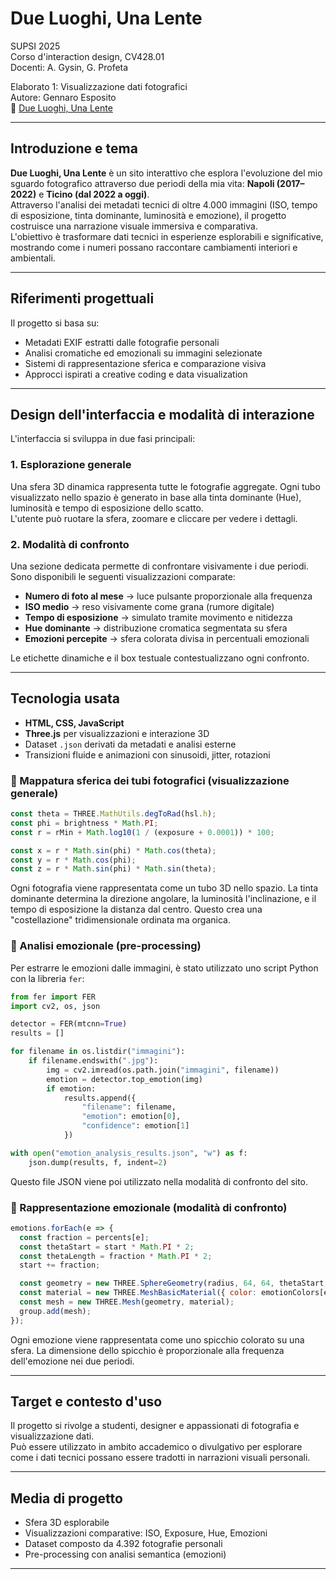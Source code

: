# Due Luoghi, Una Lente

SUPSI 2025\
Corso d'interaction design, CV428.01\
Docenti: A. Gysin, G. Profeta

Elaborato 1: Visualizzazione dati fotografici\
Autore: Gennaro Esposito\
🔗 [Due Luoghi, Una Lente](https://gennespo.github.io/Me_Myself_and_AI/)

---

## Introduzione e tema

**Due Luoghi, Una Lente** è un sito interattivo che esplora l'evoluzione del mio sguardo fotografico attraverso due periodi della mia vita: **Napoli (2017–2022)** e **Ticino (dal 2022 a oggi)**.\
Attraverso l'analisi dei metadati tecnici di oltre 4.000 immagini (ISO, tempo di esposizione, tinta dominante, luminosità e emozione), il progetto costruisce una narrazione visuale immersiva e comparativa.\
L'obiettivo è trasformare dati tecnici in esperienze esplorabili e significative, mostrando come i numeri possano raccontare cambiamenti interiori e ambientali.

---

## Riferimenti progettuali

Il progetto si basa su:

- Metadati EXIF estratti dalle fotografie personali
- Analisi cromatiche ed emozionali su immagini selezionate
- Sistemi di rappresentazione sferica e comparazione visiva
- Approcci ispirati a creative coding e data visualization

---

## Design dell'interfaccia e modalità di interazione

L'interfaccia si sviluppa in due fasi principali:

### 1. **Esplorazione generale**

Una sfera 3D dinamica rappresenta tutte le fotografie aggregate. Ogni tubo visualizzato nello spazio è generato in base alla tinta dominante (Hue), luminosità e tempo di esposizione dello scatto.\
L'utente può ruotare la sfera, zoomare e cliccare per vedere i dettagli.

### 2. **Modalità di confronto**

Una sezione dedicata permette di confrontare visivamente i due periodi. Sono disponibili le seguenti visualizzazioni comparate:

- **Numero di foto al mese** → luce pulsante proporzionale alla frequenza
- **ISO medio** → reso visivamente come grana (rumore digitale)
- **Tempo di esposizione** → simulato tramite movimento e nitidezza
- **Hue dominante** → distribuzione cromatica segmentata su sfera
- **Emozioni percepite** → sfera colorata divisa in percentuali emozionali

Le etichette dinamiche e il box testuale contestualizzano ogni confronto.

---

## Tecnologia usata

- **HTML, CSS, JavaScript**
- **Three.js** per visualizzazioni e interazione 3D
- Dataset `.json` derivati da metadati e analisi esterne
- Transizioni fluide e animazioni con sinusoidi, jitter, rotazioni

### 📌 Mappatura sferica dei tubi fotografici (visualizzazione generale)

```js
const theta = THREE.MathUtils.degToRad(hsl.h);
const phi = brightness * Math.PI;
const r = rMin + Math.log10(1 / (exposure + 0.0001)) * 100;

const x = r * Math.sin(phi) * Math.cos(theta);
const y = r * Math.cos(phi);
const z = r * Math.sin(phi) * Math.sin(theta);
```

Ogni fotografia viene rappresentata come un tubo 3D nello spazio. La tinta dominante determina la direzione angolare, la luminosità l'inclinazione, e il tempo di esposizione la distanza dal centro. Questo crea una "costellazione" tridimensionale ordinata ma organica.

### 🔢 Analisi emozionale (pre-processing)

Per estrarre le emozioni dalle immagini, è stato utilizzato uno script Python con la libreria `fer`:

```python
from fer import FER
import cv2, os, json

detector = FER(mtcnn=True)
results = []

for filename in os.listdir("immagini"):
    if filename.endswith(".jpg"):
        img = cv2.imread(os.path.join("immagini", filename))
        emotion = detector.top_emotion(img)
        if emotion:
            results.append({
                "filename": filename,
                "emotion": emotion[0],
                "confidence": emotion[1]
            })

with open("emotion_analysis_results.json", "w") as f:
    json.dump(results, f, indent=2)
```

Questo file JSON viene poi utilizzato nella modalità di confronto del sito.

### 🎩 Rappresentazione emozionale (modalità di confronto)

```js
emotions.forEach(e => {
  const fraction = percents[e];
  const thetaStart = start * Math.PI * 2;
  const thetaLength = fraction * Math.PI * 2;
  start += fraction;

  const geometry = new THREE.SphereGeometry(radius, 64, 64, thetaStart, thetaLength, 0, Math.PI);
  const material = new THREE.MeshBasicMaterial({ color: emotionColors[e] });
  const mesh = new THREE.Mesh(geometry, material);
  group.add(mesh);
});
```

Ogni emozione viene rappresentata come uno spicchio colorato su una sfera. La dimensione dello spicchio è proporzionale alla frequenza dell'emozione nei due periodi.

---

## Target e contesto d'uso

Il progetto si rivolge a studenti, designer e appassionati di fotografia e visualizzazione dati.\
Può essere utilizzato in ambito accademico o divulgativo per esplorare come i dati tecnici possano essere tradotti in narrazioni visuali personali.

---

## Media di progetto

- Sfera 3D esplorabile
- Visualizzazioni comparative: ISO, Exposure, Hue, Emozioni
- Dataset composto da 4.392 fotografie personali
- Pre-processing con analisi semantica (emozioni)

---

